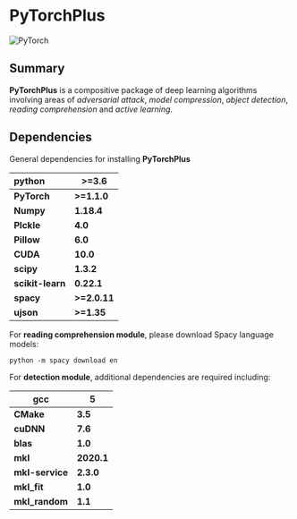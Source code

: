 # PyTorchPlus

![PyTorch](https://lh3.googleusercontent.com/mTBKsJYq_C79xnNY80W12JhOs7rLN2t8PjfQq7A7JPgZm9f7AeReyjVcCT3AyeF5fidl1-nDpn-r9oU2IEabDS0qMXEGCLOr24LD2TDbFD1OflnSLIdYjSdsKOb3BlCEeuxc2KICOwY4imr26Fdt-aU2hbv4Kppdl940Y8K2vG3p-wsEKuPmTR0VqF2YyZ9ZzTq1qS6QU0Hi6UYgcOPKoFGso2H8ty1yANdiD4mGMiwfJTr2SF3GOn-2DtFcEv72mg-8ETku_tYadsaO18hk1CVzUmimad5y3QVqI6E0ft4MfHi1o71rt0JTvs9hq6PRFbIDBdGJ6CK1dD-IMc_eGgP65LG5E8DUC1LlgVzqpbBj2kLUeluXJNj56p6uCO6WLmCl_MKk3lIMb5wLlfpCbruyKzucLDFHWS0GiWynwq3oHVXlngqw6ZEzoIFoLJOPz3hxCx75vzBj7uO6BgV72DIV7L2bH0udCUjcfbG-ZUlR1TMwa37KVxXZX2HGLjWrdiV4j94BCcU6srbuvjO6a2FUarr-5D0HlAiIOfZpPaWxHP2rQvoPYYIj9Pg8-8ZjxzOGsLrdBWsgVqP1gFDWvjOl1j6eKlzNw8nP3xj-u9YvuBoTB4xr0I-zE9yPDGrDHDSHbOAfau-ImoSgJ1OioZEm1YeBaKOJhRdrAxD7cwOA23QhpAv22ZykAT8tsw=s400-no?authuser=0)

## Summary

**PyTorchPlus** is a compositive package of deep learning algorithms involving areas of *adversarial attack*, *model compression*, *object detection*, *reading comprehension* and *active learning*.

## Dependencies

General dependencies for installing **PyTorchPlus**

| **python**       | **>=3.6**    |
| :--------------- | ------------ |
| **PyTorch**      | **>=1.1.0**  |
| **Numpy**        | **1.18.4**   |
| **Plckle**       | **4.0**      |
| **Pillow**       | **6.0**      |
| **CUDA**         | **10.0**     |
| **scipy**        | **1.3.2**    |
| **scikit-learn** | **0.22.1**   |
| **spacy**        | **>=2.0.11** |
| **ujson**        | **>=1.35**   |

For **reading comprehension module**, please download Spacy language models:

```shell
python -m spacy download en
```

For **detection module**, additional dependencies are required including:

| **gcc**         | **5**      |
| --------------- | ---------- |
| **CMake**       | **3.5**    |
| **cuDNN**       | **7.6**    |
| **blas**        | **1.0**    |
| **mkl**         | **2020.1** |
| **mkl-service** | **2.3.0**  |
| **mkl_fit**     | **1.0**    |
| **mkl_random**  | **1.1**    |

